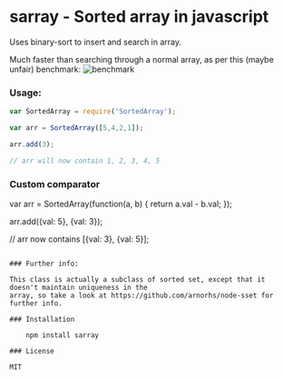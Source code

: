 # sarray - Sorted array in javascript

Uses binary-sort to insert and search in array.

Much faster than searching through a normal array, as per this (maybe unfair) benchmark:
![benchmark](http://f.cl.ly/items/2Q0d1b2y47290q3r0809/Screen%20Shot%202013-05-22%20at%201.58.46%20AM.png)

### Usage:

```javascript
var SortedArray = require('SortedArray');

var arr = SortedArray([5,4,2,1]);

arr.add(3);

// arr will now contain 1, 2, 3, 4, 5
```

### Custom comparator

var arr = SortedArray(function(a, b) {
    return a.val - b.val;
});

arr.add({val: 5}, {val: 3});

// arr now contains [{val: 3}, {val: 5}];
```

### Further info:

This class is actually a subclass of sorted set, except that it doesn't maintain uniqueness in the
array, so take a look at https://github.com/arnorhs/node-sset for further info.

### Installation

    npm install sarray

### License

MIT

